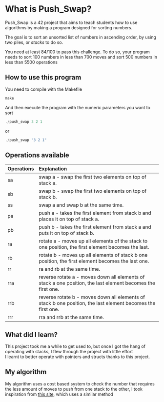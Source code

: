 # What is Push_Swap?
Push_Swap is a 42 project that aims to teach students how to use algorithms by making a program designed for sorting numbers.  
  
The goal is to sort an unsorted list of numbers in ascending order, by using two piles, or *stacks* to do so.  
  
You need at least 84/100 to pass this challenge. To do so, your program needs to sort 100 numbers in less than 700 moves and sort 500 numbers in less than 5500 operations

## How to use this program
You need to compile with the Makefile
```Makefile
make
```
And then execute the program with the numeric parameters you want to sort
```c
./push_swap 3 2 1
```
or
```c
./push_swap "3 2 1"
```

## Operations available

| Operations | Explanation |
| :--- | :--- |
| sa | swap a - swap the first two elements on top of stack a.
| sb | swap b - swap the first two elements on top of stack b.
| ss | swap a and swap b at the same time. |
| pa | push a - takes the first element from stack b and places it on top of stack a. |
| pb | push b - takes the first element from stack a and puts it on top of stack b. |
| ra | rotate a - moves up all elements of the stack to one position, the first element becomes the last. |
| rb | rotate b - moves up all elements of stack b one position, the first element becomes the last one. |
| rr | ra and rb at the same time. |
| rra | reverse rotate a - moves down all elements of stack a one position, the last element becomes the first one.
| rrb | reverse rotate b - moves down all elements of stack b one position, the last element becomes the first one.
| rrr | rra and rrb at the same time. |

## What did I learn?
This project took me a while to get used to, but once I got the hang of operating with stacks, I flew through the project with little effort  
I learnt to better operate with pointers and structs thanks to this project.

## My algorithm
My algorithm uses a cost based system to check the number that requires the less amount of moves to push from one stack to the other, I took inspiration from [this site](https://medium.com/@ayogun/push-swap-c1f5d2d41e97), which uses a similar method
